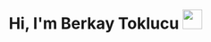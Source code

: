 <h1 align="center"><b>Hi, I'm Berkay Toklucu </b><img src="https://media.giphy.com/media/hvRJCLFzcasrR4ia7z/giphy.gif" width="35"></h1>
